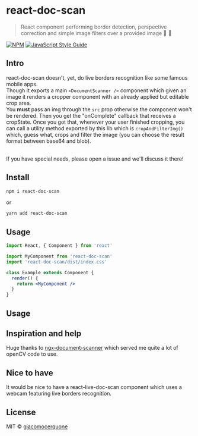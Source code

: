 # react-doc-scan

> React component performing border detection, perspective correction and simple image filters over a provided image 📲 📸

[![NPM](https://img.shields.io/npm/v/react-doc-scan.svg)](https://www.npmjs.com/package/react-doc-scan) [![JavaScript Style Guide](https://img.shields.io/badge/code_style-standard-brightgreen.svg)](https://standardjs.com)

## Intro

react-doc-scan doesn't, yet, do live borders recognition like some famous mobile apps.<br />
Though it exports a main `<DocumentScanner />` component which given an image it renders a cropper component with an already applied but editable crop area.<br />
You **must** pass an img through the `src` prop otherwise the component won't be rendered. Then you get the "onComplete" callback that receives a cropState. Once you got that, whenever your user finished cropping, you can call a utility method exported by this lib which is `cropAndFilterImg()` which, guess what, crops and filter the image (you can choose the result format between base64 and blob).<br /><br />

If you have special needs, please open a issue and we'll discuss it there!

## Install

```bash
npm i react-doc-scan
```

or

```bash
yarn add react-doc-scan
```

## Usage

```jsx
import React, { Component } from 'react'

import MyComponent from 'react-doc-scan'
import 'react-doc-scan/dist/index.css'

class Example extends Component {
  render() {
    return <MyComponent />
  }
}
```

## Usage

## Inspiration and help

Huge thanks to [ngx-document-scanner](https://github.com/roiperlman/ngx-document-scanner) which served me quite a lot of openCV code to use.

## Nice to have

It would be nice to have a react-live-doc-scan component which uses a webcam featuring live borders recognition.

## License

MIT © [giacomocerquone](https://github.com/giacomocerquone)
